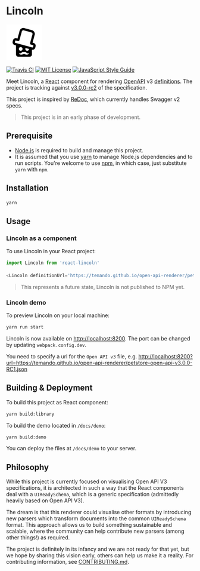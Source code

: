 # Lincoln

<img src='assets/lincoln-logo-white.png' alt='Lincoln' height="96" width="96" />

[![Travis CI](https://img.shields.io/travis/temando/open-api-renderer.svg)](https://travis-ci.org/temando/open-api-renderer)
[![MIT License](https://img.shields.io/github/license/temando/open-api-renderer.svg)](https://en.wikipedia.org/wiki/MIT_License)
[![JavaScript Style Guide](https://img.shields.io/badge/code_style-standard-brightgreen.svg)](https://standardjs.com)

Meet Lincoln, a [React](https://facebook.github.io/react/) component for rendering [OpenAPI](https://www.openapis.org) v3 [definitions](https://github.com/OAI/OpenAPI-Specification/blob/OpenAPI.next/README.md). The project is tracking against [v3.0.0-rc2](docs/open-api-v3-support.md) of the specification.

This project is inspired by [ReDoc](https://github.com/Rebilly/ReDoc), which currently handles Swagger v2 specs.

> This project is in an early phase of development.

## Prerequisite

- [Node.js](https://nodejs.org) is required to build and manage this project.
- It is assumed that you use [yarn](https://yarnpkg.com) to manage Node.js dependencies and to run scripts. You're welcome to use [npm](https://docs.npmjs.com/), in which case, just substitute `yarn` with `npm`.

## Installation

```sh
yarn
```

## Usage

### Lincoln as a component

To use Lincoln in your React project:

```js
import Lincoln from 'react-lincoln'

<Lincoln definitionUrl='https://temando.github.io/open-api-renderer/petstore-open-api-v3.0.0-RC1.json' />
```

> This represents a future state, Lincoln is not published to NPM yet.

### Lincoln demo

To preview Lincoln on your local machine:

```sh
yarn run start
```

Lincoln is now available on <http://localhost:8200>. The port can be changed by updating `webpack.config.dev`.

You need to specify a url for the `Open API v3` file, e.g. <http://localhost:8200?url=https://temando.github.io/open-api-renderer/petstore-open-api-v3.0.0-RC1.json>

## Building & Deployment

To build this project as React component:

```sh
yarn build:library
```

To build the demo located in `/docs/demo`:

```sh
yarn build:demo
```

You can deploy the files at `/docs/demo` to your server.

## Philosophy

While this project is currently focused on visualising Open API V3 specifications, it is architected in such a way that the React components deal with a `UIReadySchema`, which is a generic specification (admittedly heavily based on Open API V3).

The dream is that this renderer could visualise other formats by introducing new parsers which transform documents into the common `UIReadySchema` format. This approach allows us to build something sustainable and scalable, where the community can help contribute new parsers (among other things!) as required.

The project is definitely in its infancy and we are not ready for that yet, but we hope by sharing this vision early, others can help us make it a reality. For contributing information, see [CONTRIBUTING.md](CONTRIBUTING.md).
